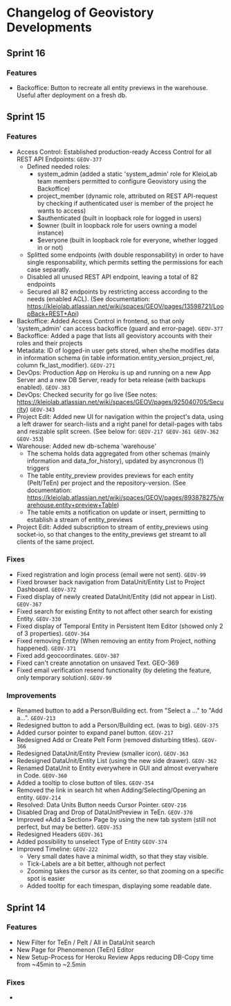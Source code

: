 # Changelog of Geovistory Developments
## Sprint 16
### Features
* Backoffice: Button to recreate all entity previews in the warehouse. Useful after deployment on a fresh db.


## Sprint 15
### Features
* Access Control: Established production-ready Access Control for all REST API Endpoints: `GEOV-377`
  * Defined needed roles:
    * system_admin (added a static 'system_admin' role for KleioLab team members permitted to configure Geovistory using the Backoffice)
    * project_member (dynamic role, attributed on REST API-request by checking if authenticated user is member of the project he wants to access)
    * $authenticated (built in loopback role for logged in users)
    * $owner (built in loopback role for users owning a model instance)
    * $everyone (built in loopback role for everyone, whether logged in or not)
  * Splitted some endpoints (with double responsability) in order to have single responsability, which permits setting the permissions for each case separatly.
  * Disabled all unused REST API endpoint, leaving a total of 82 endpoints
  * Secured all 82 endpoints by restricting access according to the needs (enabled ACL). (See documentation: https://kleiolab.atlassian.net/wiki/spaces/GEOV/pages/13598721/LoopBack+REST+Api)
* Backoffice: Added Access Control in frontend, so that only 'system_admin' can access backoffice (guard and error-page). `GEOV-377`
* Backoffice: Added a page that lists all geovistory accounts with their roles and their projects
* Metadata: ID of logged-in user gets stored, when she/he modifies data in information schema (in table information.entity_version_project_rel, column fk_last_modifier). `GEOV-271`
* DevOps: Production App on Heroku is up and running on a new App Server and a new DB Server, ready for beta release (with backups enabled). `GEOV-383`
* DevOps: Checked security for go live (See notes: https://kleiolab.atlassian.net/wiki/spaces/GEOV/pages/925040705/Security) `GEOV-343`
* Project Edit: Added new UI for navigation within the project's data, using a left drawer for search-lists and a right panel for detail-pages with tabs and resizable split screen. (See below for: `GEOV-217 GEOV-361 GEOV-362 GEOV-353`)
* Warehouse: Added new db-schema 'warehouse'
  * The schema holds data aggregated from other schemas (mainly information and data_for_history), updated by asyncronous (!) triggers
  * The table entity_preview provides previews for each entity (PeIt/TeEn) per project and the repository-version. (See documentation: https://kleiolab.atlassian.net/wiki/spaces/GEOV/pages/893878275/warehouse.entity+preview+Table)
  * The table emits a notification on update or insert, permitting to establish a stream of entity_previews
* Project Edit: Added subscription to stream of entity_previews using socket-io, so that changes to the entity_previews get streamt to all clients of the same project.

### Fixes
* Fixed registration and login process (email were not sent). `GEOV-99`
* Fixed browser back navigation from DataUnit/Entity List to Project Dashboard. `GEOV-372`
* Fixed display of newly created DataUnit/Entity (did not appear in List). `GEOV-367`
* Fixed search for existing Entity to not affect other search for existing Entity. `GEOV-330`
* Fixed display of Temporal Entity in Persistent Item Editor (showed only 2 of 3 properties). `GEOV-364`
* Fixed removing Entity (When removing an entity from Project, nothing happened). `GEOV-371`
* Fixed add geocoordinates. `GEOV-387`
* Fixed can't create annotation on unsaved Text. GEO-369
* Fixed email verification resend functionality (by deleting the feature, only temporary solution). `GEOV-99` 

### Improvements
* Renamed button to add a Person/Building ect. from "Select a ..." to "Add a...". `GEOV-213` 
* Redesigned button to add a Person/Building ect. (was to big). `GEOV-375` 
* Added cursor pointer to expand panel button. `GEOV-217`
* Redesigned Add or Create PeIt Form (removed disturbing titles). `GEOV-366`
* Redesigned DataUnit/Entity Preview (smaller icon). `GEOV-363`
* Redesigned DataUnit/Entity List (using the new side drawer). `GEOV-362`
* Renamed DataUnit to Entity everywhere in GUI and almost everywhere in Code. `GEOV-360`
* Added a tooltip to close button of tiles. `GEOV-354`
* Removed the link in search hit when Adding/Selecting/Opening an entity. `GEOV-214`
* Resolved: Data Units Button needs Cursor Pointer. `GEOV-216`
* Disabled Drag and Drop of DataUnitPreview in TeEn. `GEOV-370`
* Improved «Add a Section» Page by using the new tab system (still not perfect, but may be better). `GEOV-353` 
* Redesigned Headers `GEOV-361`
* Added possibility to unselect Type of Entity `GEOV-374`
* Improved Timeline: `GEOV-222`
  * Very small dates have a minimal width, so that they stay visible. 
  * Tick-Labels are a bit better, although not perfect
  * Zooming takes the cursor as its center, so that zooming on a specific spot is easier
  * Added tooltip for each timespan, displaying some readable date. 

## Sprint 14
### Features
* New Filter for TeEn / PeIt / All in DataUnit search 
* New Page for Phenomenon (TeEn) Editor 
* New Setup-Process for Heroku Review Apps reducing DB-Copy time from ~45min to ~2.5min

### Fixes
* 